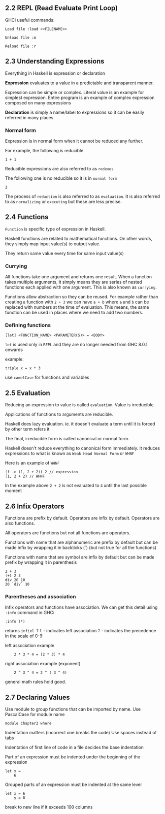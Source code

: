 ## 2.2 REPL (Read Evaluate Print Loop)
GHCi useful commands:

```
Load file :load <<FILENAME>>
```

```
Unload file :m
```

```
Reload file :r
```

## 2.3 Understanding Expressions
Everything in Haskell is expression or declaration

**Expression** evaluates to a value in a predictable and transparent manner.

Expression can be simple or complex. Literal value is an example for simplest expression. Entire program is an example of complex expression composed on many expressions

**Declaration** is simply a name/label to expressions so it can be easily referred in many places.

### Normal form
Expression is in normal form when it cannot be reduced any further.

For example, the following is reducible
```
1 + 1
```
Reducible expressions are also referred to as `redexes`

The following one is no reducible so it is in `normal form`
```
2
```
The process of `reduction` is also referred to as `evaluation`. It is also referred to as `normalizing` or `executing` but these are less precise.

## 2.4 Functions
`Function` is specific type of expression in Haskell.

Haskell functions are related to mathematical functions. On other words, they simply map input value(s) to output value.

They return same value every time for same input value(s)

### Currying
All functions take one argument and returns one result. When a function takes multiple arguments, it simply means they are series of nested functions each applied with one argument. This is also known as `currying`.

Functions allow abstraction so they can be reused. For example rather than creating a function with ` 2 + 3 ` we can have ` a + b ` where `a` and `b` can be replaced with numbers at the time of evaluation. This means, the same function can be used in places where we need to add two numbers.

### Defining functions
```
[let] <FUNCTION_NAME> <PARAMETER(S)> = <BODY>
```
`let` is used only in `REPL` and they are no longer needed from GHC 8.0.1 onwards

example:
```
triple x = x * 3
```
use `camelCase` for functions and variables

## 2.5 Evaluation
Reducing an expression to value is called `evaluation`. Value is irreducible.

Applications of functions to arguments are reducible.

Haskell does lazy evaluation. ie. it doesn't evaluate a term until it is forced by other term refers it

The final, irreducible form is called canonical or normal form.

Haskell doesn't reduce everything to canonical form immediately. It reduces expressions to what is known as `Weak Head Normal Form` or `WHNF`

Here is an example of `WHNF`

```
(f -> (1, 2 + 2)) 2 // expression
(1, 2 + 2) // WHNF
```
In the example above `2 + 2` is not evaluated to `4` until the last possible moment

## 2.6 Infix Operators
Functions are prefix by default.
Operators are infix by default.
Operators are also functions.

All operators are functions but not all functions are operators.

Functions with name that are alphanumeric are prefix by default but can be made infix by wrapping it in backticks (`) (but not true for all the functions)

Functions with name that are symbol are infix by default but can be made prefix by wrapping it in parenthesis

```
2 + 3
(+) 2 3
div 20 10
20 `div` 10
```
### Parentheses and association
Infix operators and functions have association. We can get this detail using `:info` command in GHCi

```
:info (*)
```
returns
`infixl 7`
`l` - indicates left association
`7` - indicates the precedence in the scale of 0-9

left association example
```
    2 * 3 * 4 = (2 * 3) * 4
```

right association example (exponent)
```
    2 ^ 3 ^ 4 = 2 ^ ( 3 ^ 4)
```

general math rules hold good.

## 2.7 Declaring Values
Use module to group functions that can be imported by name. 
Use PascalCase for module name
```
module Chapter2 where
```

Indentation matters (incorrect one breaks the code)
Use spaces instead of tabs

Indentation of first line of code in a file decides the base indentation 

Part of an expression must be indented under the beginning of the expression

```
let x = 
    6
 ```

Grouped parts of an expression must be indented at the same level
```
let x = 6
    y = 8
```

break to new line if it exceeds 100 columns
